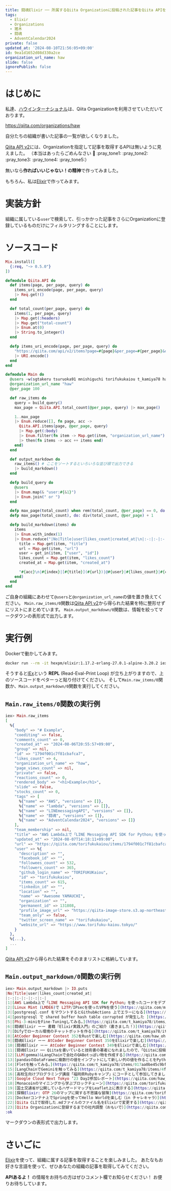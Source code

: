 ```yaml
---
title: 闘魂Elixir ── 所属するQiita Organizationに投稿された記事をQiita APIを利用して取得することを楽しむ
tags:
  - Elixir
  - Organizations
  - 猪木
  - 闘魂
  - AdventCalendar2024
private: false
updated_at: '2024-08-10T21:56:05+09:00'
id: 9ea1d1652d08d330a2ce
organization_url_name: haw
slide: false
ignorePublish: false
---
```

# はじめに

私達、[ハウインターナショナル](https://www.haw.co.jp/)は、Qiita Organizationを利用させていただいております。

https://qiita.com/organizations/haw

自分たちの組織が書いた記事の一覧が欲しくなりました。

[Qiita API v2](https://qiita.com/api/v2/docs)には、Organizationを指定して記事を取得するAPIは無いように見えました。
（本当はあったらごめんなさい :pray: :pray_tone1: :pray_tone2: :pray_tone3: :pray_tone4: :pray_tone5:）

無いなら**作ればいいじゃない！の精神**で作ってみました。

もちろん、私は[Elixir](https://elixir-lang.org/)で作ってみます。

# 実装方針

組織に属している`user`で検索して、引っかかった記事をさらにOrganizationに登録しているものだけにフィルタリングすることにします。

# ソースコード

```elixir:qiita/api.exs
Mix.install([
  {:req, "~> 0.5.0"}
])

defmodule Qiita.API do
  def items(page, per_page, query) do
    items_uri_encode(page, per_page, query)
    |> Req.get!()
  end

  def total_count(per_page, query) do
    items(1, per_page, query)
    |> Map.get(:headers)
    |> Map.get("total-count")
    |> Enum.at(0)
    |> String.to_integer()
  end

  defp items_uri_encode(page, per_page, query) do
    "https://qiita.com/api/v2/items?page=#{page}&per_page=#{per_page}&query=#{query}"
    |> URI.encode()
  end
end
```

```elixir:main.exs
defmodule Main do
  @users ~w(sgtakeru tsuruoka91 mnishiguchi torifukukaiou t_kamiya78 haw_ohnuma Erga-mion)
  @organization_url_name "haw"
  @per_page 100

  def raw_items do
    query = build_query()
    max_page = Qiita.API.total_count(@per_page, query) |> max_page()

    1..max_page
    |> Enum.reduce([], fn page, acc ->
      Qiita.API.items(page, @per_page, query)
      |> Map.get(:body)
      |> Enum.filter(fn item -> Map.get(item, "organization_url_name") == @organization_url_name end)
      |> then(fn items -> acc ++ items end)
    end)
  end

  def output_markdown do
    raw_items() # ここをソートするといろいろな並び順で出力できる
    |> build_markdown()
  end

  defp build_query do
    @users
    |> Enum.map(& "user:#{&1}")
    |> Enum.join(" or ")
  end

  defp max_page(total_count) when rem(total_count, @per_page) == 0, do: div(total_count, @per_page)
  defp max_page(total_count), do: div(total_count, @per_page) + 1

  defp build_markdown(items) do
    items
    |> Enum.with_index(1)
    |> Enum.reduce("|No|Title|user|likes_count|created_at|\n|:-:|:-|:-|:-:|:-|", fn {item, index}, acc ->
      title = Map.get(item, "title")
      url = Map.get(item, "url")
      user = get_in(item, ["user", "id"])
      likes_count = Map.get(item, "likes_count")
      created_at = Map.get(item, "created_at")

      "#{acc}\n|#{index}|[#{title}](#{url})|@#{user}|#{likes_count}|#{created_at}|"
    end)
  end
end
```

ご自身の組織にあわせて`@users`と`@organization_url_name`の値を置き換えてください。
`Main.raw_items/0`関数は[Qiita API v2](https://qiita.com/api/v2/docs)から得られた結果を特に整形せずにリストにまとめています。
`Main.output_markdown/0`関数は、情報を絞ってマークダウンの表形式で出力します。

# 実行例

Dockerで動かしてみます。

```bash
docker run --rm -it hexpm/elixir:1.17.2-erlang-27.0.1-alpine-3.20.2 iex
```

そうすると[IEx](https://hexdocs.pm/iex/IEx.html)という **REPL** (Read-Eval-Print Loop) が立ち上がりますので、上のソースコードをペターっと貼り付けてください。
そして`Main.raw_items/0`関数か、`Main.output_markdown/0`関数を実行してください。

## `Main.raw_items/0`関数の実行例

```elixir
iex> Main.raw_items
[
  %{
    "body" => "# Example",
    "coediting" => false,
    "comments_count" => 0,
    "created_at" => "2024-08-06T20:55:57+09:00",
    "group" => nil,
    "id" => "1794f001c7f81cbafca7",
    "likes_count" => 4,
    "organization_url_name" => "haw",
    "page_views_count" => nil,
    "private" => false,
    "reactions_count" => 0,
    "rendered_body" => "<h1>Example</h1>",
    "slide" => false,
    "stocks_count" => 0,
    "tags" => [
      %{"name" => "AWS", "versions" => []},
      %{"name" => "lambda", "versions" => []},
      %{"name" => "LINEmessagingAPI", "versions" => []},
      %{"name" => "闘魂", "versions" => []},
      %{"name" => "AdventCalendar2024", "versions" => []}
    ],
    "team_membership" => nil,
    "title" => "AWS Lambda上で「LINE Messaging API SDK for Python」を使ったコードをデプロイしてLINE Botを作ることを楽しむ",
    "updated_at" => "2024-08-07T14:18:11+09:00",
    "url" => "https://qiita.com/torifukukaiou/items/1794f001c7f81cbafca7",
    "user" => %{
      "description" => "",
      "facebook_id" => "",
      "followees_count" => 532,
      "followers_count" => 365,
      "github_login_name" => "TORIFUKUKaiou",
      "id" => "torifukukaiou",
      "items_count" => 615,
      "linkedin_id" => "",
      "location" => "",
      "name" => "Awesome YAMAUCHI",
      "organization" => "",
      "permanent_id" => 131808,
      "profile_image_url" => "https://qiita-image-store.s3.ap-northeast-1.amazonaws.com/0/131808/profile-images/1616590306",
      "team_only" => false,
      "twitter_screen_name" => "torifukukaiou",
      "website_url" => "https://www.torifuku-kaiou.tokyo/"
    }
  },
  %{...},
  ...
]
```

[Qiita API v2](https://qiita.com/api/v2/docs)から得られた結果をそのままリストに格納しています。

## `Main.output_markdown/0`関数の実行例

```elixir
iex> Main.output_markdown |> IO.puts
|No|Title|user|likes_count|created_at|
|:-:|:-|:-|:-:|:-|
|1|[AWS Lambda上で「LINE Messaging API SDK for Python」を使ったコードをデプロイしてLINE Botを作ることを楽しむ](https://qiita.com/torifukukaiou/items/1794f001c7f81cbafca7)|@torifukukaiou|4|2024-08-06T20:55:57+09:00|
|2|[Linux Mint (LMDE6)で L2TP/IPsecを使ったVPNを使う](https://qiita.com/mnishiguchi/items/e5ccc2c57b1981a5a4ee)|@mnishiguchi|6|2024-07-24T07:44:24+09:00|
|3|[postgresql.conf をマウントするとGithubActions 上でエラーになる](https://qiita.com/sgtakeru/items/a23b32a484ee93659a8c)|@sgtakeru|1|2024-07-16T09:42:10+09:00|
|4|[postgresql で shared buffer hash table corrupted が発生した ](https://qiita.com/sgtakeru/items/af55cc1f901eafe5d6ea)|@sgtakeru|2|2024-07-08T13:41:58+09:00|
|5|[Phi-3-miniをFine-Tuningしてみる。](https://qiita.com/t_kamiya78/items/c63c9358820f9200452a)|@t_kamiya78|5|2024-06-08T17:10:39+09:00|
|6|[闘魂Elixir ーー 書籍『Elixir実践入門』のご紹介（書きました！）](https://qiita.com/torifukukaiou/items/132fa43dd1c84f6b6b68)|@torifukukaiou|11|2024-05-20T11:44:49+09:00|
|7|[Difyでローカル環境のチャットボットを作る](https://qiita.com/t_kamiya78/items/ec9f62db9349b1804366)|@t_kamiya78|19|2024-05-13T13:09:36+09:00|
|8|[AtCoder Beginner Contest 352をRustで楽しむ](https://qiita.com/haw_ohnuma/items/fa1ea555dbf7e0b5314c)|@haw_ohnuma|3|2024-05-07T10:53:08+09:00|
|9|[闘魂Elixir ーー AtCoder Beginner Contest 350をElixirで楽しむ](https://qiita.com/torifukukaiou/items/54ec41d12a4f84dd1773)|@torifukukaiou|2|2024-04-26T13:17:17+09:00|
|10|[闘魂Elixir ーー AtCoder Beginner Contest 349をElixirで楽しむ](https://qiita.com/torifukukaiou/items/3454a1425e677524fbff)|@torifukukaiou|5|2024-04-22T17:24:27+09:00|
|11|[闘魂Elixir ── Qiitaを書いていると技術書の著者になれましたので、「Qiitaに投稿することを続けているときっとあなたの新たな可能性という扉を開いてくれます」](https://qiita.com/torifukukaiou/items/2a692cb060ffe5d926c1)|@torifukukaiou|18|2024-03-13T23:20:28+09:00|
|12|[LLM(gemma)&LangChainで会社のQABotっぽい物を作成する](https://qiita.com/t_kamiya78/items/659d156c4a88e6a37de9)|@t_kamiya78|15|2024-02-26T20:57:04+09:00|
|13|[pandasのDataFrameに複数行の値をインプットにして新しい列の値を作ることをPythonで楽しんでなおかつ、Elixirでも同じことを楽しむ](https://qiita.com/torifukukaiou/items/764cea61d3f724688a04)|@torifukukaiou|4|2024-02-23T20:20:03+09:00|
|14|[Fletを触ってみる。](https://qiita.com/t_kamiya78/items/017aa0be45c9bf7ba78b)|@t_kamiya78|3|2024-02-17T19:20:01+09:00|
|15|[LangChainでGeminiを触ってみる](https://qiita.com/t_kamiya78/items/4fbb802a98a32bf4c5f7)|@t_kamiya78|7|2023-12-25T18:55:42+09:00|
|16|[高校生向けプログラミング講座「福岡県Rubyキャンプ」にコーチとして参加してきました！](https://qiita.com/torifukukaiou/items/5165ac61a092002cf3a4)|@torifukukaiou|8|2023-11-24T15:36:20+09:00|
|17|[Google Cloud Next Tokyo ’23 Day2参加レポート](https://qiita.com/haw_ohnuma/items/e29ddd683f3e7a12cc5d)|@haw_ohnuma|2|2023-11-20T09:15:46+09:00|
|18|[Monacoinのマイニングから学ぶブロックチェーン](https://qiita.com/torifukukaiou/items/5bd93c1b2df055dcacc4)|@torifukukaiou|6|2023-09-29T13:03:04+09:00|
|19|[国土交通省が公開しているハザードマップをLeaflet上に表示する](https://qiita.com/tsuruoka91/items/8b32c33be983b0ca208a)|@tsuruoka91|2|2023-09-22T14:25:30+09:00|
|20|[探検Elixir: OTP 26のマップに関する不思議な冒険](https://qiita.com/torifukukaiou/items/638e9cd16eeef1450528)|@torifukukaiou|4|2023-09-18T08:18:14+09:00|
|21|[Dockerコンテナ上でSpringを使ってHello Worldを楽しむ（in チャレキャラ）](https://qiita.com/torifukukaiou/items/5bf02da6dee22efecf3c)|@torifukukaiou|3|2023-09-06T08:59:31+09:00|
|22|[Qiita CLIで取得した.mdファイルのファイル名をElixirで変更する](https://qiita.com/torifukukaiou/items/aaca74a5033d0ddbc363)|@torifukukaiou|8|2023-08-30T09:12:09+09:00|
|23|[Qiita Organizationに登録するまでの社内調整（おもいで）](https://qiita.com/torifukukaiou/items/23c85293e673f537b5e4)|@torifukukaiou|8|2023-08-27T09:15:22+09:00|
:ok
```

マークダウンの表形式で出力します。

# さいごに

[Elixir](https://elixir-lang.org/)を使って、組織に属する記事を取得することを楽しみました。
あたなもお好きな言語を使って、ぜひあなたの組織の記事を取得してみてください。

**APIあるよ！** の情報をお持ちの方はぜひコメント欄でお知らせください！
お便りお待ちしています。
